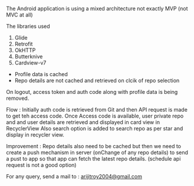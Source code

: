 The Android application is using a mixed architecture not exactly MVP (not MVC at all)

The libraries used
 1. Glide
 2. Retrofit
 3. OkHTTP
 4. Butterknive
 5. Cardview-v7  

 - Profile data is cached
 - Repo details are not cached and retrieved on clcik of repo selection

 On logout, access token and auth code along with profile data is being removed.
 
 Flow :
 Initially auth code is retrieved from Git and then API request is made to get teh access code. 
 Once Access code is available, user private repo and and user details are retrieved and displayed in card view in RecyclerView 
 Also search option is added to search repo as per star and display in recycler view. 

 Improvement :
 Repo details also need to be cached but then we need to create a push mechanism in server (onChange of any repo details) to send a pust to app so that app can fetch the latest repo details. (schedule api request is not a good option) 

 For any query, send a mail to : arijitroy2004@gmail.com
 

